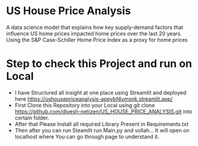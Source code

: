 # US House Price Analysis
 A data science model that explains how key supply-demand factors that influence US home prices impacted home prices over the last 20 years. Using the S&P Case-Schiller Home Price Index as a proxy for home prices

 # Step to check this Project and run on Local
  - I have Structured all insight at one place using Streamlit and deployed here https://ushousepriceanalysis-appybf4vmsnk.streamlit.app/
  - First Clone this Repository into your Local using git clone https://github.com/divesh-netizen/US_HOUSE_PRICE_ANALYSIS.git into certain folder.
  - After that Please Install all required Library Present in Requirements.txt
  - Then after you can run Steamlit run Main.py and vollah... It will open on localhost where You can go through page to understand it.

 
